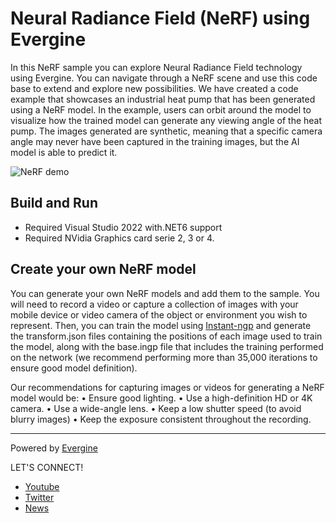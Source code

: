# Neural Radiance Field (NeRF) using Evergine

In this NeRF sample you can explore Neural Radiance Field technology using Evergine. You can navigate through a NeRF scene and use this code base to extend and explore new possibilities.
We have created a code example that showcases an industrial heat pump that has been generated using a NeRF model. In the example, users can orbit around the model to visualize how the trained model can generate any viewing angle of the heat pump. The images generated are synthetic, meaning that a specific camera angle may never have been captured in the training images, but the AI model is able to predict it.

![NeRF demo](Screenshots/heat_pump.jpg)

## Build and Run

- Required Visual Studio 2022 with.NET6 support
- Required NVidia Graphics card serie 2, 3 or 4.

## Create your own NeRF model

You can generate your own NeRF models and add them to the sample. You will need to record a video or capture a collection of images with your mobile device or video camera of the object or environment you wish to represent. Then, you can train the model using [Instant-ngp](https://github.com/NVlabs/instant-ngp) and generate the transform.json files containing the positions of each image used to train the model, along with the base.ingp file that includes the training performed on the network (we recommend performing more than 35,000 iterations to ensure good model definition).

Our recommendations for capturing images or videos for generating a NeRF model would be:
•	Ensure good lighting. 
•	Use a high-definition HD or 4K camera. 
•	Use a wide-angle lens.
•	Keep a low shutter speed (to avoid blurry images) 
•	Keep the exposure consistent throughout the recording.


---
Powered by [Evergine](https://evergine.com)

LET'S CONNECT!

- [Youtube](https://www.youtube.com/channel/UCpA-X92rxM0OuywdVcir9mA)
- [Twitter](https://twitter.com/EvergineTeam)
- [News](https://evergine.com/news/)